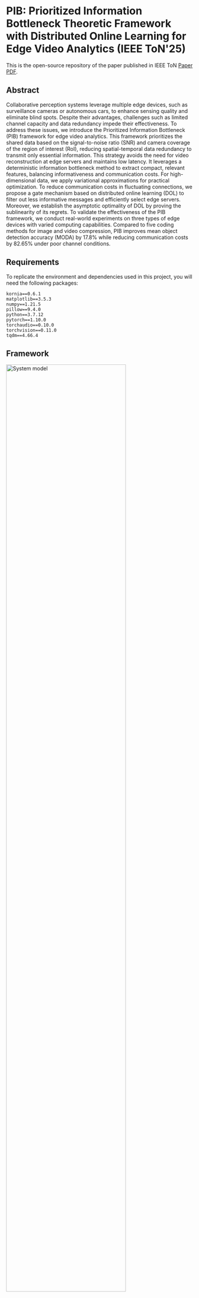 # PIB: Prioritized Information Bottleneck Theoretic Framework with Distributed Online Learning for Edge Video Analytics (IEEE ToN'25)

This is the open-source repository of the paper published in IEEE ToN [Paper PDF](https://www.researchgate.net/publication/387662571_Prioritized_Information_Bottleneck_Theoretic_Framework_with_Distributed_Online_Learning_for_Edge_Video_Analytics).

## Abstract

Collaborative perception systems leverage multiple edge devices, such as surveillance cameras or autonomous cars, to enhance sensing quality and eliminate blind spots. Despite their advantages, challenges such as limited channel capacity and data redundancy impede their effectiveness. To address these issues, we introduce the Prioritized Information Bottleneck (PIB) framework for edge video analytics. This framework prioritizes the shared data based on the signal-to-noise ratio (SNR) and camera coverage of the region of interest (RoI), reducing spatial-temporal data redundancy to transmit only essential information. This strategy avoids the need for video reconstruction at edge servers and maintains low latency. It leverages a deterministic information bottleneck method to extract compact, relevant features, balancing informativeness and communication costs. For high-dimensional data, we apply variational approximations for practical optimization. To reduce communication costs in fluctuating connections, we propose a gate mechanism based on distributed online learning (DOL) to filter out less informative messages and efficiently select edge servers. Moreover, we establish the asymptotic optimality of DOL by proving the sublinearity of its regrets. To validate the effectiveness of the PIB framework, we conduct real-world experiments on three types of edge devices with varied computing capabilities. Compared to five coding methods for image and video compression, PIB improves mean object detection accuracy (MODA) by 17.8\% while reducing communication costs by 82.65\% under poor channel conditions.

## Requirements

To replicate the environment and dependencies used in this project, you will need the following packages:

```plaintext
kornia==0.6.1
matplotlib==3.5.3
numpy==1.21.5
pillow==9.4.0
python==3.7.12
pytorch==1.10.0
torchaudio==0.10.0
torchvision==0.11.0
tqdm==4.66.4
```

## Framework

<img src="https://github.com/fangzr/PIB-Prioritized-Information-Bottleneck-Framework/blob/main/Figure/system-model.jpg" alt="System model" width="80%">

**Figure 1: System model.**

Our system includes edge cameras positioned across various scenes, each covering a specific field of view. The combined fields of view ensure comprehensive monitoring of each scene. In high-density pedestrian areas, the goal is to enable collaborative perception for predicting pedestrian occupancy despite limited channel capacity and poor conditions. The framework uses edge servers to receive and process video data from the cameras, which is then analyzed by a cloud server connected via fast wired links. This setup ensures efficient surveillance and real-time analytics, prioritizing essential data for transmission and processing.

## Experimental Results

### Dataset
Our experiments employ the [Wildtrack dataset](https://www.epfl.ch/labs/cvlab/data/data-wildtrack/) from EPFL. This dataset features high-resolution images captured by seven cameras positioned in a public area, recording unscripted pedestrian movements \[[Chavdarova et al., 2018](https://arxiv.org/abs/1705.03847)\].

### Experimental Parameters
We conduct simulations using the following settings:
- **Operating Frequency**: 2.4 GHz
- **Path Loss Exponent**: 3.5
- **Shadowing Deviation**: 8 dB
- **Interference Power**: Devices emit an interference power of 0.1 Watts.
- **Device Density**: 10 to 100 devices per 100 square meters, testing various congestion levels.
- **Bandwidth**: 2 MHz
- **Camera Placement**: Cameras are located approximately 200 meters from the edge server.


### Baselines
To evaluate the performance of our PIB framework, we compare it against five baselines, including both video coding and image coding approaches:

1. **[TOCOM-TEM](https://github.com/shaojiawei07/TOCOM-TEM)**  
   A task-oriented communication framework that utilizes a temporal entropy model for edge video analytics. It applies the deterministic Information Bottleneck (IB) principle to extract and transmit compact, task-relevant features, integrating spatial-temporal data on the server for enhanced inference accuracy.

2. **[JPEG](https://dl.acm.org/doi/abs/10.1145/103085.103089)**  
   A widely used image compression standard that employs lossy compression algorithms to reduce image data size. JPEG is commonly used to decrease communication loads in networked camera systems.

3. **[H.265 (HEVC)](https://ieeexplore.ieee.org/abstract/document/7100895/?casa_token=1h0USFniCPEAAAAA:xmqN8ev626HwHPwczUkAK5Sw--C02k0E5RVVJ9ayDNgicli412wTNmdKDLIK-WU-DrWidFmDkQ)**  
   Also known as High Efficiency Video Coding, H.265 offers up to 50% better data compression than its predecessor H.264, while maintaining the same video quality. It is crucial for efficient data transmission in high-density camera networks.

4. **[H.264 (AVC)](https://ieeexplore.ieee.org/abstract/document/1218189/?casa_token=MZil42Kz95IAAAAA:ndWTce90S_raoq3D-qrvHNwP5zpjqV7vy4YEibLV1m93H0uRQBPvUanm2GvBTSQkeEmRX5LRQQ)**  
   Known as Advanced Video Coding, H.264 significantly enhances video compression efficiency, allowing high-quality video transmission at lower bit rates.

5. **[AV1](https://ieeexplore.ieee.org/abstract/document/9363937/)**  
   AOMedia Video 1 (AV1) is an open, royalty-free video coding format developed by the Alliance for Open Media (AOMedia). It outperforms existing codecs like H.264 and H.265, making it ideal for online video applications with improved compression efficiency.

### Impact of Communication Bottlenecks and Delayed Cameras on Perception Accuracy

As shown in Figure 2, we demonstrate how communication bottlenecks and delayed cameras affect perception accuracy:

<img src="https://github.com/fangzr/PIB-Prioritized-Information-Bottleneck-Framework/blob/main/Figure/performance1.png" alt="Impact of communication bottlenecks and delayed cameras on perception accuracy." width="80%">

**Figure 2: Impact of communication bottlenecks and delayed cameras on perception accuracy.**

### Communication Bottleneck vs Latency

Figure 3 illustrates the trade-off between communication bottlenecks and latency in our system:

<img src="https://github.com/fangzr/PIB-Prioritized-Information-Bottleneck-Framework/blob/main/Figure/latency1.png" alt="Communication bottleneck vs latency." width="80%">

**Figure 3: Communication bottleneck vs latency.**

### Hardware Platform Configuration

As shown in Figure 4, our experimental setup features a practical hardware testbed that includes three distinct edge devices: NVIDIA Jetson™ Orin Nano™ 4GB, NVIDIA Jetson™ Orin NX™ 16GB, and ThinkStation™ P360. The edge devices collaboratively interact with edge servers equipped with RTX 5000 Ada GPUs for efficient video decoding.

<img src="https://github.com/fangzr/PIB-Prioritized-Information-Bottleneck-Framework/blob/main/Figure/hardware.png" alt="Hardware setup" width="80%">

**Figure 4: Edge device configuration.**

### Jetson™ Orin device Configuration

The Jetson™ Orin NX™ 16GB/ Jetson™ Orin Nano™ devices are configured with a PyTorch deep learning environment. The configuration for Jetson NX differs from x86 architectures, and setting up the environment requires following the official NVIDIA installation guide for PyTorch on the Jetson platform. For detailed instructions, you can refer to the official [PyTorch installation guide for Jetson](https://docs.nvidia.com/deeplearning/frameworks/install-pytorch-jetson-platform/index.html#install-multiple-versions-pytorch) or this helpful [tutorial](https://www.cnblogs.com/guohaomeng/p/18347870).

### Encoder Latency Across Different Platforms

The encoding latency results of our PIB in different edge devices are presented in **Table 1**. It can be observed that the feature map generation phase dominates the overall encoding latency, while the entropy coding phase contributes a negligible amount of time. Furthermore, edge devices with higher computing capacity exhibit significantly lower encoding latency.

**Table 1: Encoder Latency Across Different Platforms**

| **Phase**                   | **Nano (ms)**    | **Orin NX (ms)**  | **P360 (ms)**    |
|-----------------------------|------------------|-------------------|------------------|
| Feature map generation      | 755.32±69.32     | 227.54±2.65       | 37.49±0.90       |
| Entropy coding              | 10.83±3.51       | 1.79±0.75         | 0.40±0.11        |
| **Total encoder latency**   | **766.15±70.55** | **229.34±2.67**   | **37.80±0.94**   |


## Usage

### Environment Setup

1. Create and activate the Conda environment:
```bash
conda create -n PIB_env python=3.7.12
conda activate PIB_env
```

2. Install the required packages:
```bash
pip install kornia==0.6.1 matplotlib==3.5.3 numpy==1.21.5 pillow==9.4.0
pip install torch==1.10.0 torchaudio==0.10.0 torchvision==0.11.0 tqdm==4.66.4
```

### Training Pipeline

The training process consists of two main stages: feature extraction and coding/inference.

#### Stage 1: Feature Extraction

Run feature extraction using `main_feature_extraction.py`. The script supports various parameters:

```bash
python main_feature_extraction.py \
    --dataset_path "/path/to/your/dataset" \
    --epochs 30 \
    --beta 1e-5 \
    --target_rate 80 \
    --delays "X1 X2 X3 X4 X5 X6 X7"  # Xi represents frame delay for i-th camera, calculated based on channel conditions
```

Key parameters:
- `--dataset_path`: Path to your dataset directory
- `--epochs`: Number of training epochs (default: 30)
- `--beta`: Information bottleneck trade-off parameter (default: 1e-5)
- `--target_rate`: The constraint on the communication cost (KB)
- `--delays`: Frame delays for each camera (space-separated values). Each value X represents the number of frames delayed for that camera, calculated based on network conditions in utils/channel.py

#### Stage 2: Coding and Inference

After feature extraction, run the coding and inference stage using `main_coding_and_inference.py`:

```bash
python main_coding_and_inference.py \
    --dataset_path "/path/to/your/dataset" \
    --model_path "/path/to/trained/model/MultiviewDetector.pth" \
    --epochs 10 \
    --delays "X1 X2 X3 X4 X5 X6 X7"  # Xi represents frame delay for i-th camera, calculated based on channel conditions
```

Key parameters:
- `--dataset_path`: Path to your dataset directory
- `--model_path`: Path to the trained model from Stage 1
- `--epochs`: Number of inference epochs (default: 10)
- `--delays`: Frame delays for each camera (space-separated values). Each value X represents the number of frames delayed for that camera, calculated based on network conditions in utils/channel.py

### Example Training Workflow

1. First, run feature extraction:
```bash
CUDA_VISIBLE_DEVICES=0,1 python main_feature_extraction.py \
    --dataset_path "/data/Wildtrack" \
    --epochs 30 \
    --beta 1e-5 \
    --target_rate 80
```

2. Then, run coding and inference using the trained model:
```bash
CUDA_VISIBLE_DEVICES=0,1 python main_coding_and_inference.py \
    --dataset_path "/data/Wildtrack" \
    --model_path "logs_feature_extraction/YYYY-MM-DD_HH-MM-SS/MultiviewDetector.pth" \
    --epochs 10
```

Note: Replace the model path with your actual trained model path, which will be in the logs directory with a timestamp.

## Demo

### Single Camera Perception

The following video demonstrates the perception results from a single camera (the 4th edge camera). Notice the limited perception range and the pedestrians that are not detected (dashed circles).

[![Single Camera Perception](https://github.com/fangzr/PIB-Prioritized-Information-Bottleneck-Framework/blob/main/Demo/trimmed_gifs/single-4.gif)](https://github.com/fangzr/PIB-Prioritized-Information-Bottleneck-Framework/raw/main/Demo/single-4.mp4)

### Collaborative Perception

#### Two-camera collaboration
The next video shows the improved perception coverage when the 4th and 7th edge cameras collaborate. While collaboration enhances the coverage, there are still some undetected pedestrians compared to the results from seven edge cameras.

[![Two-Camera Collaborative Perception](https://github.com/fangzr/PIB-Prioritized-Information-Bottleneck-Framework/blob/main/Demo/trimmed_gifs/double.gif)](https://github.com/fangzr/PIB-Prioritized-Information-Bottleneck-Framework/blob/main/Demo/double.mp4)

#### Seven-camera collaboration
We utilize all cameras (seven edge cameras) to cooperate with each other and improve perception coverage. Although we see rapid growth in streaming data rates, it is noted that this solution provides the best coverage compared to the combinations mentioned above.

[![Seven-Camera Collaborative Perception](https://github.com/fangzr/PIB-Prioritized-Information-Bottleneck-Framework/blob/main/Demo/trimmed_gifs/7-camera_Compression.gif)](https://github.com/fangzr/PIB-Prioritized-Information-Bottleneck-Framework/blob/main/Demo/7-camera_Compression.mp4)

## Citations

If you find this code useful for your research, please cite our papers:

```bibtex
@article{fang2025ton,
  title={Prioritized Information Bottleneck Theoretic Framework with Distributed Online Learning for Edge Video Analytics},
  author={Fang, Z. and Hu, S. and Wang, J. and Deng, Y. and Chen, X. and Fang, Y.},
  journal={IEEE/ACM Transactions on Networking},
  year={Jan. 2025},
  note={DOI: 10.1109/TON.2025.3526148},
  publisher={IEEE}
}

@inproceedings{fang2024pib,
  author = {Z. Fang and S. Hu and L. Yang and Y. Deng and X. Chen and Y. Fang},
  title = {{PIB: P}rioritized Information Bottleneck Framework for Collaborative Edge Video Analytics},
  booktitle = {IEEE Global Communications Conference (GLOBECOM)},
  year = {Dec. 2024},
  pages = {1--6},
  address = {Cape Town, South Africa}
}
```

## Acknowledgement

We gratefully acknowledge the contributions of the following projects:

- [MVDet](https://github.com/hou-yz/MVDet) for their invaluable tools and insights into multi-view detection.
- [TOCOM-TEM](https://github.com/shaojiawei07/TOCOM-TEM) for providing task-oriented communication framework for edge video analytics.

## License

This project is licensed under the Apache License 2.0 - see the [LICENSE](LICENSE) file for details.

